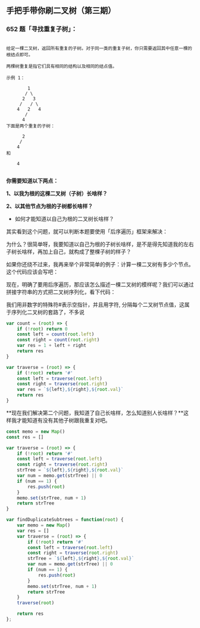 ## 手把手带你刷二叉树（第三期）

###  652 题「寻找重复子树」：

``` 

给定一棵二叉树，返回所有重复的子树。对于同一类的重复子树，你只需要返回其中任意一棵的根结点即可。

两棵树重复是指它们具有相同的结构以及相同的结点值。

示例 1：

        1
       / \
      2   3
     /   / \
    4   2   4
       /
      4
下面是两个重复的子树：

      2
     /
    4
和

    4
    
```

**你需要知道以下两点：**

**1、以我为根的这棵二叉树（子树）长啥样？**

**2、以其他节点为根的子树都长啥样？**

* 如何才能知道以自己为根的二叉树长啥样？

其实看到这个问题，就可以判断本题要使用「后序遍历」框架来解决：

为什么？很简单呀，我要知道以自己为根的子树长啥样，是不是得先知道我的左右子树长啥样，再加上自己，就构成了整棵子树的样子？

如果你还绕不过来，我再来举个非常简单的例子：计算一棵二叉树有多少个节点。这个代码应该会写吧：

现在，明确了要用后序遍历，那应该怎么描述一棵二叉树的模样呢？我们可以通过拼接字符串的方式把二叉树序列化，看下代码：

我们用非数字的特殊符#表示空指针，并且用字符, 分隔每个二叉树节点值，这属于序列化二叉树的套路了，不多说

``` js
var count = (root) => {
    if (!root) return 0
    const left = count(root.left)
    const right = count(root.right)
    var res = 1 + left + right
    return res
}

var traverse = (root) => {
    if (!root) return '#'
    const left = traverse(root.left)
    const right = traverse(root.right)
    var res = `${left},${right},${root.val}`
    return res
}
```

**现在我们解决第二个问题，我知道了自己长啥样，怎么知道别人长啥样？**这样我才能知道有没有其他子树跟我重复对吧。

``` js
const memo = new Map()
const res = []

var traverse = (root) => {
    if (!root) return '#'
    const left = traverse(root.left)
    const right = traverse(root.right)
    strTree = `${left},${right},${root.val}`
    var num = memo.get(strTree) || 0
    if (num == 1) {
        res.push(root)
    }
    memo.set(strTree, num + 1)
    return strTree
}
```

``` js
var findDuplicateSubtrees = function(root) {
    var memo = new Map()
    var res = []
    var traverse = (root) => {
        if (!root) return '#'
        const left = traverse(root.left)
        const right = traverse(root.right)
        strTree = `${left},${right},${root.val}`
        var num = memo.get(strTree) || 0
        if (num == 1) {
            res.push(root)
        }
        memo.set(strTree, num + 1)
        return strTree
    }
    traverse(root)

    return res
};
```
